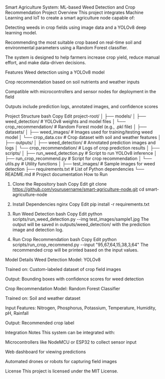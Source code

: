 Smart Agriculture System: ML-based Weed Detection and Crop Recommendation
Project Overview
This project integrates Machine Learning and IoT to create a smart agriculture node capable of:

Detecting weeds in crop fields using image data and a YOLOv8 deep learning model.

Recommending the most suitable crop based on real-time soil and environmental parameters using a Random Forest classifier.

The system is designed to help farmers increase crop yield, reduce manual effort, and make data-driven decisions.

Features
Weed detection using a YOLOv8 model

Crop recommendation based on soil nutrients and weather inputs

Compatible with microcontrollers and sensor nodes for deployment in the field

Outputs include prediction logs, annotated images, and confidence scores

Project Structure
bash
Copy
Edit
project-root/
│
├── models/
│ ├── weed_detection/ # YOLOv8 weights and model files
│ └── crop_recommendation/ # Random Forest model (e.g., .pkl file)
│
├── datasets/
│ ├── weed_images/ # Images used for training/testing weed model
│ └── crop_data.csv # Crop dataset with soil and weather features
│
├── outputs/
│ ├── weed_detection/ # Annotated prediction images and logs
│ └── crop_recommendation/ # Logs of crop prediction results
│
├── scripts/
│ ├── run_weed_detection.py # Script to run YOLOv8 inference
│ ├── run_crop_recommend.py # Script for crop recommendation
│ └── utils.py # Utility functions
│
├── test_images/ # Sample images for weed detection
├── requirements.txt # List of Python dependencies
└── README.md # Project documentation
How to Run

1. Clone the Repository
   bash
   Copy
   Edit
   git clone https://github.com/yourusername/smart-agriculture-node.git
   cd smart-agriculture-node
2. Install Dependencies
   nginx
   Copy
   Edit
   pip install -r requirements.txt
3. Run Weed Detection
   bash
   Copy
   Edit
   python scripts/run_weed_detection.py --img test_images/sample1.jpg
   The output will be saved in outputs/weed_detection/ with the prediction image and detection log.

4. Run Crop Recommendation
   bash
   Copy
   Edit
   python scripts/run_crop_recommend.py --input "95,67,64,15,38,3,64"
   The recommended crop will be printed based on the input values.

Model Details
Weed Detection
Model: YOLOv8

Trained on: Custom-labeled dataset of crop field images

Output: Bounding boxes with confidence scores for weed detection

Crop Recommendation
Model: Random Forest Classifier

Trained on: Soil and weather dataset

Input Features: Nitrogen, Phosphorus, Potassium, Temperature, Humidity, pH, Rainfall

Output: Recommended crop label

Integration Notes
This system can be integrated with:

Microcontrollers like NodeMCU or ESP32 to collect sensor input

Web dashboard for viewing predictions

Automated drones or robots for capturing field images

License
This project is licensed under the MIT License.
